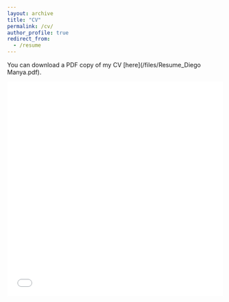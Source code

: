 ```yaml
---
layout: archive
title: "CV"
permalink: /cv/
author_profile: true
redirect_from:
  - /resume
---
```

You can download a PDF copy of my CV [here](/files/Resume_Diego Manya.pdf).

<iframe src="/files/Resume_Diego Manya.pdf" width="100%" height="500" frameborder="no" border="0" marginwidth="0" marginheight="0"></iframe>